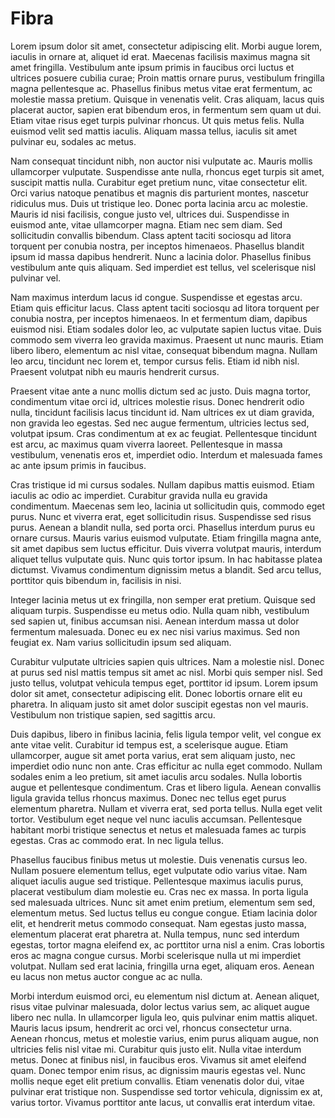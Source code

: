# Fibra

Lorem ipsum dolor sit amet, consectetur adipiscing elit. Morbi augue lorem, iaculis in ornare at, aliquet id erat. Maecenas facilisis maximus magna sit amet fringilla. Vestibulum ante ipsum primis in faucibus orci luctus et ultrices posuere cubilia curae; Proin mattis ornare purus, vestibulum fringilla magna pellentesque ac. Phasellus finibus metus vitae erat fermentum, ac molestie massa pretium. Quisque in venenatis velit. Cras aliquam, lacus quis placerat auctor, sapien erat bibendum eros, in fermentum sem quam ut dui. Etiam vitae risus eget turpis pulvinar rhoncus. Ut quis metus felis. Nulla euismod velit sed mattis iaculis. Aliquam massa tellus, iaculis sit amet pulvinar eu, sodales ac metus.

Nam consequat tincidunt nibh, non auctor nisi vulputate ac. Mauris mollis ullamcorper vulputate. Suspendisse ante nulla, rhoncus eget turpis sit amet, suscipit mattis nulla. Curabitur eget pretium nunc, vitae consectetur elit. Orci varius natoque penatibus et magnis dis parturient montes, nascetur ridiculus mus. Duis ut tristique leo. Donec porta lacinia arcu ac molestie. Mauris id nisi facilisis, congue justo vel, ultrices dui. Suspendisse in euismod ante, vitae ullamcorper magna. Etiam nec sem diam. Sed sollicitudin convallis bibendum. Class aptent taciti sociosqu ad litora torquent per conubia nostra, per inceptos himenaeos. Phasellus blandit ipsum id massa dapibus hendrerit. Nunc a lacinia dolor. Phasellus finibus vestibulum ante quis aliquam. Sed imperdiet est tellus, vel scelerisque nisl pulvinar vel.

Nam maximus interdum lacus id congue. Suspendisse et egestas arcu. Etiam quis efficitur lacus. Class aptent taciti sociosqu ad litora torquent per conubia nostra, per inceptos himenaeos. In et fermentum diam, dapibus euismod nisi. Etiam sodales dolor leo, ac vulputate sapien luctus vitae. Duis commodo sem viverra leo gravida maximus. Praesent ut nunc mauris. Etiam libero libero, elementum ac nisl vitae, consequat bibendum magna. Nullam leo arcu, tincidunt nec lorem et, tempor cursus felis. Etiam id nibh nisl. Praesent volutpat nibh eu mauris hendrerit cursus.

Praesent vitae ante a nunc mollis dictum sed ac justo. Duis magna tortor, condimentum vitae orci id, ultrices molestie risus. Donec hendrerit odio nulla, tincidunt facilisis lacus tincidunt id. Nam ultrices ex ut diam gravida, non gravida leo egestas. Sed nec augue fermentum, ultricies lectus sed, volutpat ipsum. Cras condimentum at ex ac feugiat. Pellentesque tincidunt est arcu, ac maximus quam viverra laoreet. Pellentesque in massa vestibulum, venenatis eros et, imperdiet odio. Interdum et malesuada fames ac ante ipsum primis in faucibus.

Cras tristique id mi cursus sodales. Nullam dapibus mattis euismod. Etiam iaculis ac odio ac imperdiet. Curabitur gravida nulla eu gravida condimentum. Maecenas sem leo, lacinia ut sollicitudin quis, commodo eget purus. Nunc et viverra erat, eget sollicitudin risus. Suspendisse sed risus purus. Aenean a blandit nulla, sed porta orci. Phasellus interdum purus eu ornare cursus. Mauris varius euismod vulputate. Etiam fringilla magna ante, sit amet dapibus sem luctus efficitur. Duis viverra volutpat mauris, interdum aliquet tellus vulputate quis. Nunc quis tortor ipsum. In hac habitasse platea dictumst. Vivamus condimentum dignissim metus a blandit. Sed arcu tellus, porttitor quis bibendum in, facilisis in nisi.

Integer lacinia metus ut ex fringilla, non semper erat pretium. Quisque sed aliquam turpis. Suspendisse eu metus odio. Nulla quam nibh, vestibulum sed sapien ut, finibus accumsan nisi. Aenean interdum massa ut dolor fermentum malesuada. Donec eu ex nec nisi varius maximus. Sed non feugiat ex. Nam varius sollicitudin ipsum sed aliquam.

Curabitur vulputate ultricies sapien quis ultrices. Nam a molestie nisl. Donec at purus sed nisl mattis tempus sit amet ac nisl. Morbi quis semper nisl. Sed justo tellus, volutpat vehicula tempus eget, porttitor id ipsum. Lorem ipsum dolor sit amet, consectetur adipiscing elit. Donec lobortis ornare elit eu pharetra. In aliquam justo sit amet dolor suscipit egestas non vel mauris. Vestibulum non tristique sapien, sed sagittis arcu.

Duis dapibus, libero in finibus lacinia, felis ligula tempor velit, vel congue ex ante vitae velit. Curabitur id tempus est, a scelerisque augue. Etiam ullamcorper, augue sit amet porta varius, erat sem aliquam justo, nec imperdiet odio nunc non ante. Cras efficitur ac nulla eget commodo. Nullam sodales enim a leo pretium, sit amet iaculis arcu sodales. Nulla lobortis augue et pellentesque condimentum. Cras et libero ligula. Aenean convallis ligula gravida tellus rhoncus maximus. Donec nec tellus eget purus elementum pharetra. Nullam et viverra erat, sed porta tellus. Nulla eget velit tortor. Vestibulum eget neque vel nunc iaculis accumsan. Pellentesque habitant morbi tristique senectus et netus et malesuada fames ac turpis egestas. Cras ac commodo erat. In nec ligula tellus.

Phasellus faucibus finibus metus ut molestie. Duis venenatis cursus leo. Nullam posuere elementum tellus, eget vulputate odio varius vitae. Nam aliquet iaculis augue sed tristique. Pellentesque maximus iaculis purus, placerat vestibulum diam molestie eu. Cras nec ex massa. In porta ligula sed malesuada ultrices. Nunc sit amet enim pretium, elementum sem sed, elementum metus. Sed luctus tellus eu congue congue. Etiam lacinia dolor elit, et hendrerit metus commodo consequat. Nam egestas justo massa, elementum placerat erat pharetra at. Nulla tempus, nunc sed interdum egestas, tortor magna eleifend ex, ac porttitor urna nisl a enim. Cras lobortis eros ac magna congue cursus. Morbi scelerisque nulla ut mi imperdiet volutpat. Nullam sed erat lacinia, fringilla urna eget, aliquam eros. Aenean eu lacus non metus auctor congue ac ac nulla.

Morbi interdum euismod orci, eu elementum nisl dictum at. Aenean aliquet, risus vitae pulvinar malesuada, dolor lectus varius sem, ac aliquet augue libero nec nulla. In ullamcorper ligula leo, quis pulvinar enim mattis aliquet. Mauris lacus ipsum, hendrerit ac orci vel, rhoncus consectetur urna. Aenean rhoncus, metus et molestie varius, enim purus aliquam augue, non ultricies felis nisl vitae mi. Curabitur quis justo elit. Nulla vitae interdum metus. Donec at finibus nisl, in faucibus eros. Vivamus sit amet eleifend quam. Donec tempor enim risus, ac dignissim mauris egestas vel. Nunc mollis neque eget elit pretium convallis. Etiam venenatis dolor dui, vitae pulvinar erat tristique non. Suspendisse sed tortor vehicula, dignissim ex at, varius tortor. Vivamus porttitor ante lacus, ut convallis erat interdum vitae.